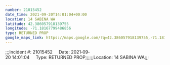 ```yaml
---
number: 21015452
date_time: 2021-09-20T14:01:04+00:00
location: 14 SABINA WA
latitude: 42.386057918139755
longitude: -71.18167799486856
type: RETURNED PROP
google_maps_link: https://maps.google.com/?q=42.386057918139755,-71.18167799486856
---
```


;;;Incident #: 21015452     Date: 2021‐09‐20 14:01:04     Type: RETURNED PROP;;;;;;Location: 14 SABINA WA;;;
